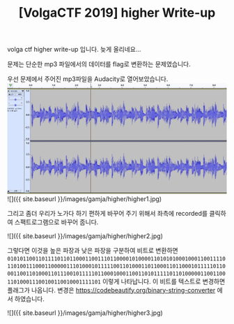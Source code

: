 ﻿---
layout: post
title: "[VolgaCTF 2019] higher Write-up"
comments : true
excerpt_separator: <!--more-->
tags :
  - sang-gamja
  - volga ctf
---

volga ctf higher write-up 입니다.
늦게 올리네요...

<!--more-->

문제는 단순한 mp3 파일에서의 데이터를 flag로 변환하는 문제였습니다.


우선 문제에서 주어진 mp3파일을 Audacity로 열어보았습니다.
![Alt text](/images/gamja/higher/higher1.jpg)
![]({{ site.baseurl }}/images/gamja/higher/higher1.jpg)

그리고 좀더 우리가 노가다 하기 편하게 바꾸어 주기 위해서 좌측에 recorded를 클릭하여 스팩트로그램으로 바꾸어 줍니다.

![]({{ site.baseurl }}/images/gamja/higher/higher2.jpg)

그렇다면 이것을 높은 파장과 낮은 파장을 구분하여 비트로 변환하면
`
010101100110111101101100011001110110000101000011010101000100011001111011010011100011000001110100010111110011010001101100011011000101111101100011001101000110111001011111011000100011001101011111011010000011001100110100011100100110010001111101
`
이렇게 나타납니다.
이 비트를 텍스트로 변경하면 플래그가 나옵니다.
변경은 https://codebeautify.org/binary-string-converter 에서 하였습니다.

![]({{ site.baseurl }}/images/gamja/higher/higher3.jpg)
